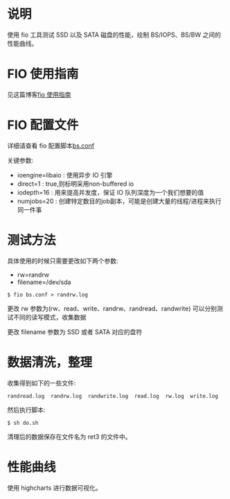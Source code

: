 # 说明
使用 fio 工具测试 SSD 以及 SATA 磁盘的性能，绘制 BS/IOPS、BS/BW 之间的性能曲线。

# FIO 使用指南
见这篇博客[fio 使用指南](http://blog.itzhoulin.com/2015/12/24/fio-man-guide/#IO%E5%BC%95%E6%93%8E)


# FIO 配置文件
详细请查看 fio 配置脚本[bs.conf](https://github.com/smaugx/dailydemo/blob/master/fiodisk/test/ssd/bs.conf)

关键参数:

+ ioengine=libaio : 使用异步 IO 引擎
+ direct=1 : true,则标明采用non-buffered io
+ iodepth=16 : 用来提高并发度，保证 IO 队列深度为一个我们想要的值
+ numjobs=20 : 创建特定数目的job副本，可能是创建大量的线程/进程来执行同一件事

# 测试方法
具体使用的时候只需要更改如下两个参数:

+ rw=randrw
+ filename=/dev/sda

```
$ fio bs.conf > randrw.log
```

更改 rw 参数为(rw、read、write、randrw、randread、randwrite) 可以分别测试不同的读写模式，收集数据

更改 filename 参数为 SSD 或者 SATA 对应的盘符


# 数据清洗，整理
收集得到如下的一些文件:

```
randread.log  randrw.log  randwrite.log  read.log  rw.log  write.log
```

然后执行脚本:

```
$ sh do.sh
```
清理后的数据保存在文件名为 ret3 的文件中。


# 性能曲线
使用 highcharts 进行数据可视化。
